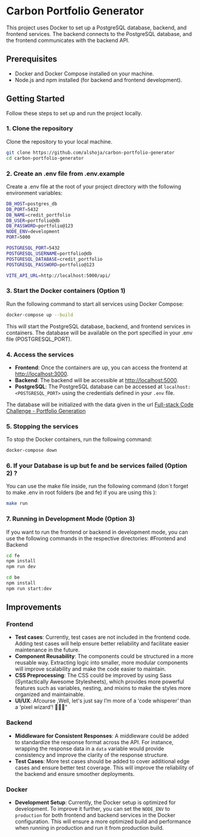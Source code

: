 
# Carbon Portfolio Generator 

This project uses Docker to set up a PostgreSQL database, backend, and frontend services. The backend connects to the PostgreSQL database, and the frontend communicates with the backend API.

## Prerequisites

- Docker and Docker Compose installed on your machine.
- Node.js and npm installed (for backend and frontend development).

## Getting Started

Follow these steps to set up and run the project locally.

### 1. Clone the repository

Clone the repository to your local machine.

```bash
git clone https://github.com/alshoja/carbon-portfolio-generator
cd carbon-portfolio-generator
```


### 2. Create an .env file from .env.example

Create a .env file at the root of your project directory with the following environment variables:

```bash
DB_HOST=postgres_db
DB_PORT=5432
DB_NAME=credit_portfolio
DB_USER=portfolio@db
DB_PASSWORD=portfolio@123
NODE_ENV=development
PORT=5000

POSTGRESQL_PORT=5432
POSTGRESQL_USERNAME=portfolio@db
POSTGRESQL_DATABASE=credit_portfolio
POSTGRESQL_PASSWORD=portfolio@123

VITE_API_URL=http://localhost:5000/api/
```
### 3.  Start the Docker containers (Option 1)

Run the following command to start all services using Docker Compose:

```bash
docker-compose up --build
```
This will start the PostgreSQL database, backend, and frontend services in containers. The database will be available on the port specified in your .env file (POSTGRESQL_PORT).

### 4.  Access the services

- **Frontend**: Once the containers are up, you can access the frontend at [http://localhost:3000](http://localhost:3000).
- **Backend**: The backend will be accessible at [http://localhost:5000](http://localhost:5000).
- **PostgreSQL**: The PostgreSQL database can be accessed at `localhost:<POSTGRESQL_PORT>` using the credentials defined in your `.env` file.

The database will be initialized with the data given in the url [Full-stack Code Challenge - Portfolio Generation](https://ceezer-public-assets.s3.eu-central-1.amazonaws.com/tech/fullstack-code-challenge/Full-stack+Code+Challenge-+Portfolio+generation.pdf)

### 5. Stopping the services

To stop the Docker containers, run the following command:
```bash
docker-compose down
```

### 6. If your Database is up but fe and be services failed (Option 2) ?

You can use the make file inside, run the following command (don`t forget to make .env in root folders (be and fe) if you are using this ):
```bash
make run 
```

### 7. Running in Development Mode (Option 3)

If you want to run the frontend or backend in development mode, you can use the following commands in the respective directories:
#Frontend and Backend 
```bash
cd fe
npm install
npm run dev

cd be
npm install
npm run start:dev
```

## Improvements

### Frontend

- **Test cases**: Currently, test cases are not included in the frontend code. Adding test cases will help ensure better reliability and facilitate easier maintenance in the future.
- **Component Reusability**: The components could be structured in a more reusable way. Extracting logic into smaller, more modular components will improve scalability and make the code easier to maintain.
- **CSS Preprocessing**: The CSS could be improved by using Sass (Syntactically Awesome Stylesheets), which provides more powerful features such as variables, nesting, and mixins to make the styles more organized and maintainable.
- **UI/UX**: Afcourse ,Well, let's just say I’m more of a ‘code whisperer’ than a ‘pixel wizard’! 👨‍💻✨"

### Backend

- **Middleware for Consistent Responses**: A middleware could be added to standardize the response format across the API. For instance, wrapping the response data in a `data` variable would provide consistency and improve the clarity of the response structure.
- **Test Cases**: More test cases should be added to cover additional edge cases and ensure better test coverage. This will improve the reliability of the backend and ensure smoother deployments.

### Docker

- **Development Setup**: Currently, the Docker setup is optimized for development. To improve it further, you can set the `NODE_ENV` to `production` for both frontend and backend services in the Docker configuration. This will ensure a more optimized build and performance when running in production and run it from production build.
